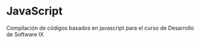 # JavaScript
Compilación de códigos basados en javascript para el curso de Desarrollo de Software IX
